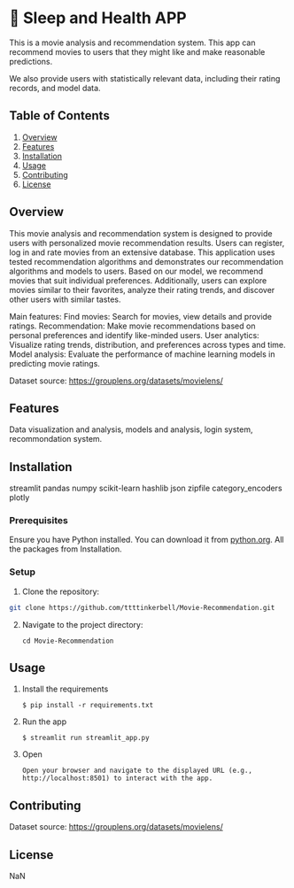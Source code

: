 # 🎈 Sleep and Health APP

This is a movie analysis and recommendation system. This app can recommend movies to users that they might like and make reasonable predictions.

We also provide users with statistically relevant data, including their rating records, and model data.

## Table of Contents
1. [Overview](#overview)
2. [Features](#features)
3. [Installation](#installation)
4. [Usage](#usage)
5. [Contributing](#contributing)
6. [License](#license)

## Overview

This movie analysis and recommendation system is designed to provide users with personalized movie recommendation results. Users can register, log in and rate movies from an extensive database. This application uses tested recommendation algorithms and demonstrates our recommendation algorithms and models to users. Based on our model, we recommend movies that suit individual preferences. Additionally, users can explore movies similar to their favorites, analyze their rating trends, and discover other users with similar tastes.

Main features:
Find movies: Search for movies, view details and provide ratings.
Recommendation: Make movie recommendations based on personal preferences and identify like-minded users.
User analytics: Visualize rating trends, distribution, and preferences across types and time.
Model analysis: Evaluate the performance of machine learning models in predicting movie ratings.

Dataset source:
https://grouplens.org/datasets/movielens/

## Features

Data visualization and analysis, models and analysis, login system, recommondation system.

## Installation

streamlit
pandas
numpy
scikit-learn
hashlib
json
zipfile
category_encoders
plotly

### Prerequisites

Ensure you have Python installed. You can download it from [python.org](https://www.python.org).
All the packages from Installation.

### Setup

1. Clone the repository:

```bash
git clone https://github.com/ttttinkerbell/Movie-Recommendation.git
```

2. Navigate to the project directory:

   ```
   cd Movie-Recommendation
   ```

## Usage

1. Install the requirements

   ```
   $ pip install -r requirements.txt
   ```

2. Run the app

   ```
   $ streamlit run streamlit_app.py
   ```

3. Open

   ```
   Open your browser and navigate to the displayed URL (e.g., http://localhost:8501) to interact with the app.
   ```

## Contributing

Dataset source:
https://grouplens.org/datasets/movielens/

## License

NaN
